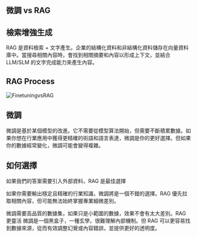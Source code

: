 ﻿## 微調 vs RAG

## 檢索增強生成

RAG 是資料檢索 + 文字產生。企業的結構化資料和非結構化資料儲存在向量資料庫中。當搜尋相關內容時，會找到相關摘要和內容以形成上下文，並結合 LLM/SLM 的文字完成能力來產生內容。

## RAG Process

![FinetuningvsRAG](../../imgs/04/00/rag.png)

## 微調

微調是基於某個模型的改進。它不需要從模型算法開始，但需要不斷積累數據。如果你想在行業應用中獲得更精確的術語和語言表達，微調是你的更好選擇。但如果你的數據經常變化，微調可能會變得複雜。

## 如何選擇

如果我們的答案需要引入外部資料，RAG 是最佳選擇

如果你需要輸出穩定且精確的行業知識，微調將是一個不錯的選擇。RAG 優先拉取相關內容，但可能無法始終掌握專業細微差別。

微調需要高品質的數據集，如果只是小範圍的數據，效果不會有太大差別。RAG 更靈活
微調是一個黑盒子，一種玄學，很難理解內部機制。但 RAG 可以更容易找到數據來源，從而有效調整幻覺或內容錯誤，並提供更好的透明度。

